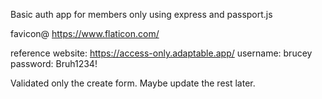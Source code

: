 Basic auth app for members only using express and passport.js

favicon@ https://www.flaticon.com/

reference website: https://access-only.adaptable.app/
    username: brucey
    password: Bruh1234!

Validated only the create form. Maybe update the rest later.